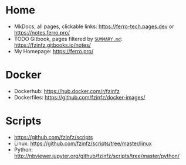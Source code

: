 # Home
- MkDocs, all pages, clickable links: https://ferro-tech.pages.dev or https://notes.ferro.pro/
- TODO Gitbook, pages filtered by [`SUMMARY.md`](https://github.com/fzinfz/book/blob/master/SUMMARY.md): https://fzinfz.gitbooks.io/notes/
- My Homepage: https://ferro.pro/

# Docker
- Dockerhub: https://hub.docker.com/r/fzinfz
- Dockerfiles: https://github.com/fzinfz/docker-images/

# Scripts
- https://github.com/fzinfz/scripts
- Linux: https://github.com/fzinfz/scripts/tree/master/linux
- Python: http://nbviewer.jupyter.org/github/fzinfz/scripts/tree/master/python/

